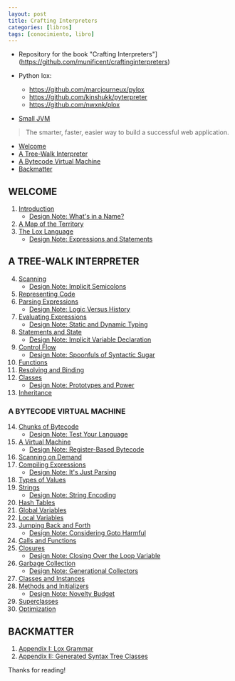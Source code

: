 ```yaml
---
layout: post
title: Crafting Interpreters
categories: [libros]
tags: [conocimiento, libro]
---
```


<!--Resumen-->

- Repository for the book "Crafting Interpreters"](https://github.com/munificent/craftinginterpreters)
- Python lox:
  - https://github.com/marcjourneux/pylox
  - https://github.com/kinshukk/pyterpreter
  - https://github.com/nwxnk/plox

- [Small JVM](https://zserge.com/posts/jvm/)

> The smarter, faster, easier way to build a successful web application.

- [Welcome](#1)
- [A Tree-Walk Interpreter](#2)
- [A Bytecode Virtual Machine](#3)
- [Backmatter](#4)

<div id="1"> </div>

## WELCOME
1. [Introduction ](http://www.craftinginterpreters.com/introduction.html)
    - [Design Note: What's in a Name?](http://www.craftinginterpreters.com/introduction.html#design-note)
2. [A Map of the Territory](http://www.craftinginterpreters.com/a-map-of-the-territory.html)
3. [The Lox Language](http://www.craftinginterpreters.com/the-lox-language.html)
    - [Design Note: Expressions and Statements](http://www.craftinginterpreters.com/introduction.html#design-note)

<div id="2"> </div>

## A TREE-WALK INTERPRETER
4. [Scanning](http://www.craftinginterpreters.com/scanning.html)
    - [Design Note: Implicit Semicolons](http://www.craftinginterpreters.com/scanning.html#design-note)
5. [Representing Code](http://www.craftinginterpreters.com/representing-code.html)
6. [Parsing Expressions](http://www.craftinginterpreters.com/parsing-expressions.html)
    - [Design Note: Logic Versus History](http://www.craftinginterpreters.com/parsing-expressions.html#design-note)
7. [Evaluating Expressions](http://www.craftinginterpreters.com/evaluating-expressions.html)
    - [Design Note: Static and Dynamic Typing](http://www.craftinginterpreters.com/evaluating-expressions.html#design-note)
8. [Statements and State](http://www.craftinginterpreters.com/statements-and-state.html)
    - [Design Note: Implicit Variable Declaration](http://www.craftinginterpreters.com/statements-and-state.html#design-note)
9. [Control Flow](http://www.craftinginterpreters.com/control-flow.html)
    - [Design Note: Spoonfuls of Syntactic Sugar](http://www.craftinginterpreters.com/control-flow.html#design-note)
10. [Functions](http://www.craftinginterpreters.com/functions.html)
11. [Resolving and Binding](http://www.craftinginterpreters.com/resolving-and-binding.html)
12. [Classes](http://www.craftinginterpreters.com/classes.html)
    - [Design Note: Prototypes and Power](http://www.craftinginterpreters.com/classes.html#design-note)
13. [Inheritance](http://www.craftinginterpreters.com/inheritance.html)

<div id="3"> </div>

### A BYTECODE VIRTUAL MACHINE
14. [Chunks of Bytecode](http://www.craftinginterpreters.com/chunks-of-bytecode.html)
    - [Design Note: Test Your Language](http://www.craftinginterpreters.com/chunks-of-bytecode.html#design-note)
15. [A Virtual Machine](http://www.craftinginterpreters.com/a-virtual-machine.html)
    - [Design Note: Register-Based Bytecode](http://www.craftinginterpreters.com/a-virtual-machine.html#design-note)
16. [Scanning on Demand](http://www.craftinginterpreters.com/scanning-on-demand.html)
17. [Compiling Expressions](hhttp://www.craftinginterpreters.com/compiling-expressions.html)
    - [Design Note: It's Just Parsing](http://www.craftinginterpreters.com/compiling-expressions.html#design-note)
18. [Types of Values](http://www.craftinginterpreters.com/types-of-values.html)
19. [Strings](http://www.craftinginterpreters.com/strings.html)
    - [Design Note: String Encoding](http://www.craftinginterpreters.com/strings.html#design-note)
20. [Hash Tables](http://www.craftinginterpreters.com/hash-tables.html)
21. [Global Variables](http://www.craftinginterpreters.com/global-variables.html)
22. [Local Variables](http://www.craftinginterpreters.com/local-variables.html)
23. [Jumping Back and Forth](http://www.craftinginterpreters.com/jumping-back-and-forth.html)
    - [Design Note: Considering Goto Harmful](http://www.craftinginterpreters.com/jumping-back-and-forth.html#design-note)
24. [Calls and Functions](http://www.craftinginterpreters.com/calls-and-functions.html)
25. [Closures](http://www.craftinginterpreters.com/closures.html)
    - [Design Note: Closing Over the Loop Variable](http://www.craftinginterpreters.com/closures.html#design-note)
26. [Garbage Collection](http://www.craftinginterpreters.com/garbage-collection.html)
    - [Design Note: Generational Collectors]()
27. [Classes and Instances](http://www.craftinginterpreters.com/classes-and-instances.html)
28. [Methods and Initializers](http://www.craftinginterpreters.com/methods-and-initializers.html)
    - [Design Note: Novelty Budget](http://www.craftinginterpreters.com/garbage-collection.html#design-note)
29. [Superclasses](http://www.craftinginterpreters.com/superclasses.html)
30. [Optimization](http://www.craftinginterpreters.com/optimization.html)

<div id="4"> </div>

## BACKMATTER
1. [Appendix I: Lox Grammar](http://www.craftinginterpreters.com/appendix-i.html)
2. [Appendix II: Generated Syntax Tree Classes](http://www.craftinginterpreters.com/appendix-ii.html)

Thanks for reading!